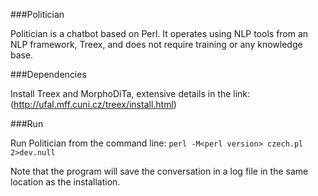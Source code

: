 ###Politician

Politician is a chatbot based on Perl. It operates using NLP tools from an NLP framework, Treex, and does not require training or any knowledge base. 

###Dependencies

Install Treex and MorphoDiTa, extensive details in the link:
(http://ufal.mff.cuni.cz/treex/install.html)

###Run

Run Politician from the command line:
  `perl -M<perl version> czech.pl 2>dev.null`

Note that the program will save the conversation in a log file in the same location as the installation. 
